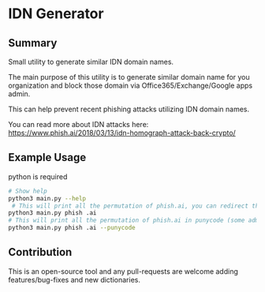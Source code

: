 # IDN Generator

## Summary
Small utility to generate similar IDN domain names.

The main purpose of this utility is to generate similar domain name for you organization and block those domain via Office365/Exchange/Google apps admin.

This can help prevent recent phishing attacks utilizing IDN domain names.

You can read more about IDN attacks here: https://www.phish.ai/2018/03/13/idn-homograph-attack-back-crypto/

## Example Usage
python is required

```bash
# Show help
python3 main.py --help
 # This will print all the permutation of phish.ai, you can redirect the output to a file as well.
python3 main.py phish .ai
# This will print all the permutation of phish.ai in punycode (some admin dashboard support only this format of domains).
python3 main.py phish .ai --punycode
```

## Contribution
This is an open-source tool and any pull-requests are welcome adding features/bug-fixes and new dictionaries.
